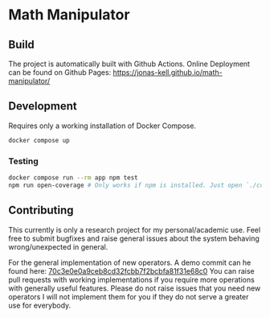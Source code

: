 # Math Manipulator

## Build

The project is automatically built with Github Actions.
Online Deployment can be found on Github Pages: https://jonas-kell.github.io/math-manipulator/

## Development

Requires only a working installation of Docker Compose.

```sh
docker compose up
```

### Testing

```sh
docker compose run --rm app npm test
npm run open-coverage # Only works if npm is installed. Just open `./coverage/lcov-report/index.html` manually instead
```

## Contributing

This currently is only a research project for my personal/academic use.
Feel free to submit bugfixes and raise general issues about the system behaving wrong/unexpected in general.

For the general implementation of new operators. A demo commit can he found here: [70c3e0e0a9ceb8cd32fcbb7f2bcbfa81f31e68c0](https://github.com/jonas-kell/math-manipulator/commit/70c3e0e0a9ceb8cd32fcbb7f2bcbfa81f31e68c0)
You can raise pull requests with working implementations if you require more operations with generally useful features.
Please do not raise issues that you need new operators I will not implement them for you if they do not serve a greater use for everybody.
